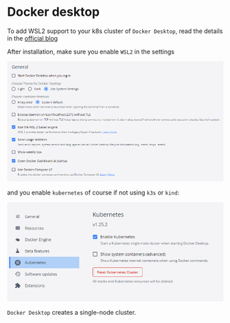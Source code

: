 # Docker desktop

To add WSL2 support to your k8s cluster of `Docker Desktop`, read the details in the [official blog](https://kubernetes.io/blog/2020/05/21/wsl-docker-kubernetes-on-the-windows-desktop/)

After installation, make sure you enable `WSL2` in the settings

![enable wsl2](../images/docker-desktop-settings.png)

and you enable `kubernetes` of course if not using `k3s` or `kind`:

![enable k8s](../images/docker-desktop-kubernetes-settings.png)

`Docker Desktop` creates a single-node cluster.
